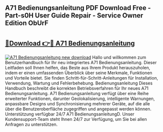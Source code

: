 ## A71 Bedienungsanleitung PDF Download Free - Part-s0H User Guide Repair - Service Owner Edition ObUrF

# <h2><a href="http://df2axc.blite.top/?on=A71+Bedienungsanleitung">🔗Download 👉🔴 A71 Bedienungsanleitung</a></h2>

[![A71 Bedienungsanleitung new download](https://i.imgur.com/lujVjoI.png)](http://df2axc.blite.top/?on=A71+Bedienungsanleitung)
Hallo und willkommen zum Benutzerhandbuch für Ihr neu integriertes A71 Bedienungsanleitung. Dieser Leitfaden soll Ihnen helfen, das Beste aus Ihrem Produkt herauszuholen, indem er einen umfassenden Überblick über seine Merkmale, Funktionen und Vorteile bietet. Sie finden Schritt-für-Schritt-Anleitungen für Installation, Verwendung, Wartung und Fehlerbehebung. Bedienungsanleitung Dieses Handbuch beschreibt die korrekten Betriebsverfahren für Ihr neues A71 Bedienungsanleitung. A71 Bedienungsanleitung verfügt über eine Reihe erweiterter Funktionen, darunter Geolokalisierung, intelligente Warnungen, anpassbare Designs und Synchronisierung mehrerer Geräte, auf die alle über die Benutzeroberfläche zugegriffen und angepasst werden können. Unterstützung verfügbar 24/7 A71 BedienungsanleitungD. Unser Kundensupport-Team steht Ihnen 24/7 zur Verfügung, um Sie bei allen Anfragen zu unterstützen.
